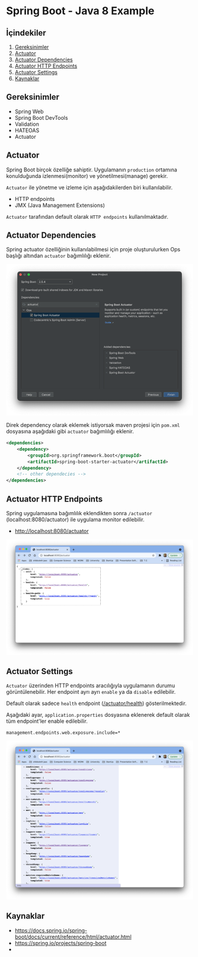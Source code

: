 # Spring Boot - Java 8 Example


## İçindekiler
1. [Gereksinimler](#gereksinimler)
2. [Actuator](#actuator)
3. [Actuator Dependencies](#actuator-dependencies)
4. [Actuator HTTP Endpoints](#actuator-http-endpoints)
5. [Actuator Settings](#actuator-settings)
6. [Kaynaklar](#kaynaklar)
	

## Gereksinimler
 * Spring Web
 * Spring Boot DevTools
 * Validation
 * HATEOAS
 * Actuator


## Actuator
Spring Boot birçok özelliğe sahiptir. Uygulamanın `production` ortamına konulduğunda izlenmesi(monitor) ve yönetilmesi(manage) gerekir.

`Actuator` ile yönetme ve izleme için aşağıdakilerden biri kullanılabilir. 
- HTTP endpoints
- JMX (Java Management Extensions)

`Actuator` tarafından default olarak `HTTP endpoints` kullanılmaktadır.  


## Actuator Dependencies
Spring actuator özelliğinin kullanılabilmesi için proje oluşturulurken Ops başlığı altından `actuator` bağımlılığı eklenir.

![Actuator Depency](./images/actuator-dependecy-01.png)

Direk dependency olarak eklemek istiyorsak maven projesi için `pom.xml` dosyasına aşağıdaki gibi `actuator` bağımlılığı eklenir.
```xml
<dependencies>
    <dependency>
        <groupId>org.springframework.boot</groupId>
        <artifactId>spring-boot-starter-actuator</artifactId>
    </dependency>
    <!-- other dependecies -->
</dependencies>
```


## Actuator HTTP Endpoints
Spring uygulamasına bağımlılık eklendikten sonra `/actuator` (localhost:8080/actuator) ile uygulama monitor edilebilir.

- [http://localhost:8080/actuator](http://localhost:8080/actuator)

![Actuator Default](./images/actuator-browser-01.png)


## Actuator Settings
`Actuator` üzerinden HTTP endpoints aracılığıyla uygulamanın durumu görüntülenebilir. Her endpoint ayrı ayrı `enable` ya da `disable` edilebilir.

Default olarak sadece `health` endpoint ([/actuator/health](/actuator/health)) gösterilmektedir.

Aşağıdaki ayar, `application.properties` dosyasına eklenerek default olarak tüm endpoint'ler enable edilebilir. 
```properties
management.endpoints.web.exposure.include=*
```

![Actuator Settings All Enabled](./images/actuator-browser-02.png)


## Kaynaklar
- https://docs.spring.io/spring-boot/docs/current/reference/html/actuator.html
- https://spring.io/projects/spring-boot
- 

